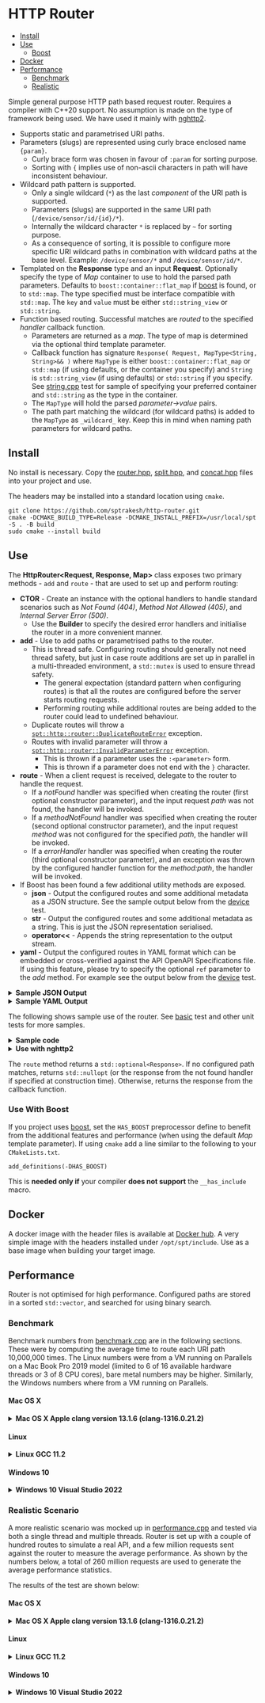 # HTTP Router

* [Install](#install)
* [Use](#use)
  * [Boost](#use-with-boost) 
* [Docker](#docker)
* [Performance](#performance)
  * [Benchmark](#benchmark)
  * [Realistic](#realistic-scenario)

Simple general purpose HTTP path based request router.  Requires a compiler with
C++20 support.  No assumption is made on the type of framework being used.
We have used it mainly with
[nghttp2](https://www.nghttp2.org/documentation/libnghttp2_asio.html).
* Supports static and parametrised URI paths.
* Parameters (slugs) are represented using curly brace enclosed name `{param}`.
  * Curly brace form was chosen in favour of `:param` for sorting purpose.
  * Sorting with `{` implies use of non-ascii characters in path will have inconsistent behaviour.
* Wildcard path pattern is supported.
  * Only a single wildcard (`*`) as the last *component* of the URI path is supported.
  * Parameters (slugs) are supported in the same URI path (`/device/sensor/id/{id}/*`).
  * Internally the wildcard character `*` is replaced by `~` for sorting purpose.
  * As a consequence of sorting, it is possible to configure more specific URI
    wildcard paths in combination with wildcard paths at the base level. Example:
    `/device/sensor/*` and `/device/sensor/id/*`.
* Templated on the **Response** type and an input **Request**.  Optionally
  specify the type of *Map* container to use to hold the parsed path parameters.
  Defaults to `boost::container::flat_map` if [boost](https://boost.org/) is found,
  or to `std::map`.  The type specified must be interface compatible with
  `std::map`.  The `key` and `value` must be either `std::string_view` or `std::string`.
* Function based routing.  Successful matches are *routed* to the specified
  *handler* callback function.
  * Parameters are returned as a *map*.  The type of map is determined via the
    optional third template parameter.
  * Callback function has signature `Response( Request, MapType<String, String>&& )` 
    where `MapType` is either `boost::container::flat_map` or `std::map` (if
    using defaults, or the container you specify) and
    `String` is `std::string_view` (if using defaults) or `std::string` if you
    specify.  See [string.cpp](test/string.cpp) test for sample of specifying
    your preferred container and `std::string` as the type in the container.
  * The `MapType` will hold the parsed *parameter->value* pairs.
  * The path part matching the wildcard (for wildcard paths) is added to the 
    `MapType` as `_wildcard_` key.  Keep this in mind when naming path parameters
    for wildcard paths.

## Install
No install is necessary.  Copy the [router.hpp](src/router.hpp), [split.hpp](src/split.hpp),
and [concat.hpp](src/concat.hpp) files into your project and use.

The headers may be installed into a standard location using `cmake`.

```shell
git clone https://github.com/sptrakesh/http-router.git
cmake -DCMAKE_BUILD_TYPE=Release -DCMAKE_INSTALL_PREFIX=/usr/local/spt -S . -B build
sudo cmake --install build
```

## Use
The **HttpRouter<Request, Response, Map>** class exposes two primary methods - 
`add` and `route` - that are used to set up and perform routing:
* **CTOR** - Create an instance with the optional handlers to handle standard
  scenarios such as *Not Found (404)*, *Method Not Allowed (405)*, and
  *Internal Server Error (500)*. 
  * Use the **Builder** to specify the desired error handlers and initialise the
    router in a more convenient manner.
* **add** - Use to add paths or parametrised paths to the router.
  * This is thread safe.  Configuring routing should generally not need
  thread safety, but just in case route additions are set up in parallel in a
  multi-threaded environment, a `std::mutex` is used to ensure thread safety.
    * The general expectation (standard pattern when configuring routes) is
      that all the routes are configured before the server starts routing requests.
    * Performing routing while additional routes are being added to the router
      could lead to undefined behaviour.
  * Duplicate routes will throw a [`spt::http::router::DuplicateRouteError`](src/error.hpp) exception.
  * Routes with invalid parameter will throw a [`spt::http::router::InvalidParameterError`](src/error.hpp) exception.
    * This is thrown if a parameter uses the `:<parameter>` form. 
    * This is thrown if a parameter does not end with the `}` character.
* **route** - When a client request is received, delegate to the router to handle
  the request.
  * If a *notFound* handler was specified when creating the router (first optional
    constructor parameter), and the input request *path* was not found, the
    handler will be invoked.
  * If a *methodNotFound* handler was specified when creating the router (second
    optional constructor parameter), and the input request *method* was not
    configured for the specified *path*, the handler will be invoked.
  * If a *errorHandler* handler was specified when creating the router (third
    optional constructor parameter), and an exception was thrown by the configured
    handler function for the *method:path*, the handler will be invoked.
* If Boost has been found a few additional utility methods are exposed.
  * **json** - Output the configured routes and some additional metadata as a
    JSON structure.  See the sample output below from the [device](test/device.cpp) test.
  * **str** - Output the configured routes and some additional metadata as a string.
  This is just the JSON representation serialised.
  * **operator<<** - Appends the string representation to the output stream.
* **yaml** - Output the configured routes in YAML format which can be embedded
  or cross-verified against the API OpenAPI Specifications file.  If using this
  feature, please try to specify the optional `ref` parameter to the *add* method.
  For example see the output below from the [device](test/device.cpp) test.

<details>
  <summary><strong>Sample JSON Output</strong></summary>

```json
{
  "paths": [
    {
      "path": "/device/sensor/",
      "methods": ["POST", "GET"]
    },
    {
      "path": "/device/sensor/count/references/{id}",
      "methods": ["GET"]
    },
    {
      "path": "/device/sensor/customer/code/{code}",
      "methods": ["GET"]
    },
    {
      "path": "/device/sensor/facility/id/{id}",
      "methods": ["GET"]
    },
    {
      "path": "/device/sensor/history/document/{id}",
      "methods": ["GET"]
    },
    {
      "path": "/device/sensor/history/summary/{id}",
      "methods": ["GET"]
    },
    {
      "path": "/device/sensor/id/{id}",
      "methods": ["PUT", "GET", "DELETE"]
    },
    {
      "path": "/device/sensor/identifier/{identifier}",
      "methods": ["GET"]
    },
    {
      "path": "/device/sensor/{property}/between/{start}/{end}",
      "methods": ["GET"]
    }
  ],
  "total": 9,
  "static": 1,
  "dynamic": 8
}
```
</details>
<details>
  <summary><strong>Sample YAML Output</strong></summary>

```yaml
paths:
  /device/sensor/:
    $ref: "./paths/sensor.yaml#/root"
  /device/sensor/count/references/{id}:
    $ref: "./paths/sensor.yaml#/refcount"
  /device/sensor/customer/code/{code}:
    $ref: "./paths/sensor.yaml#/customer"
  /device/sensor/facility/id/{id}:
    $ref: "./paths/sensor.yaml#/facility"
  /device/sensor/history/document/{id}:
    $ref: "./paths/sensor.yaml#/history/document"
  /device/sensor/history/summary/{id}:
    $ref: "./paths/sensor.yaml#/history/summary"
  /device/sensor/id/{id}:
    $ref: "./paths/sensor.yaml#/id"
  /device/sensor/identifier/{identifier}:
    $ref: "./paths/sensor.yaml#/identifier"
  /device/sensor/{property}/between/{start}/{end}:
    $ref: "./paths/sensor.yaml#/between"
```
</details>

The following shows sample use of the router.  See [basic](test/basic.cpp) test
and other unit tests for more samples.

<details>
  <summary><strong>Sample code</strong></summary>

```c++
#include <router/router.h>
// If your project uses boost and has not already included boost::json sources
#include <boost/json/src.hpp>

using namespace std::string_literals;
using namespace std::string_view_literals;

int main()
{
  struct Request
  {
    // pass whatever you need as user data
  } request;
  
  const auto method = "GET"sv;
  spt::http::router::HttpRouter<const Request&, bool> r;
  r.add( "POST"sv, "/device/sensor/"sv, []( const Request&, spt::http::router::HttpRouter<const Request&, bool>::MapType args )
    {
      assert( args.empty() );
      return true;
    } );
    r.add( method, "/device/sensor/"sv, []( const Request&, auto args )
    {
      assert( args.empty() );
      return true;
    } );
    r.add( "PUT"sv, "/device/sensor/id/{id}"sv, []( const Request&, auto args )
    {
      assert( args.size() == 1 );
      assert( args.contains( "id"sv ) );
      return true;
    } );
    r.add( method, "/device/sensor/id/{id}"sv, []( const Request&, auto args )
    {
      assert( args.size() == 1 );
      assert( args.contains( "id"sv ) );
      return true;
    } );
    r.add( method, "/device/sensor/identifier/{identifier}"sv, []( const Request&, auto args )
    {
      assert( args.size() == 1 );
      assert( args.contains( "identifier"sv ) );
      return true;
    } );
    r.add( method, "/device/sensor/customer/code/{code}"sv, []( const Request&, auto args )
    {
      assert( args.size() == 1 );
      assert( args.contains( "code"sv ) );
      return true;
    } );
    r.add( method, "/device/sensor/facility/id/{id}"sv, []( const Request&, auto args )
    {
      assert( args.size() == 1 );
      assert( args.contains( "id"sv ) );
      return true;
    } );
    r.add( method, "/device/sensor/count/references/{id}"sv, []( const Request&, auto args )
    {
      assert( args.size() == 1 );
      assert( args.contains( "id"sv ) );
      return true;
    } );
    r.add( method, "/device/sensor/history/summary/{id}"sv, []( const Request&, auto args )
    {
      assert( args.size() == 1 );
      assert( args.contains( "id"sv ) );
      return true;
    } );
    r.add( method, "/device/sensor/history/document/{id}"sv, []( const Request&, auto args )
    {
      assert( args.size() == 1 );
      assert( args.contains( "id"sv ) );
      return true;
    } );
    r.add( method, "/device/sensor/{property}/between/{start}/{end}"sv, []( const Request&, auto args )
    {
      assert( args.size() == 3 );
      assert( args.contains( "property"sv ) );
      assert( args.contains( "start"sv ) );
      assert( args.contains( "end"sv ) );
      return true;
    } );
  
  std::vector<std::string> urls = 
      {
        "/device/sensor/"s,
        "/device/sensor/id/6230f3069e7c9be9ff4b78a1"s, // id=6230f3069e7c9be9ff4b78a1
        "/device/sensor/identifier/Integration Test Identifier"s, // identifier=Integration Test Identifier
        "/device/sensor/customer/code/int-test"s, // code=int-test
        "/device/sensor/history/summary/6230f3069e7c9be9ff4b78a1"s, // id=6230f3069e7c9be9ff4b78a1
        "/device/sensor/history/document/6230f3069e7c9be9ff4b78a1"s, // id=6230f3069e7c9be9ff4b78a1
        "/device/sensor/count/references/6230f3069e7c9be9ff4b78a1"s, // id=6230f3069e7c9be9ff4b78a1
        "/device/sensor/created/between/2022-03-14T20:11:50.620Z/2022-03-16T20:11:50.620Z"s, // property=created, start=2022-03-14T20:11:50.620Z, end=2022-03-16T20:11:50.620Z
      };
  for ( auto&& url : urls )
  {
    auto resp = r.route( "GET"sv, url, request );
    assert( resp );
    assert( *resp );
  }
  
  auto resp = r.route( "PUT"sv, "/device/sensor/"sv );
  assert( resp );
  assert( !*resp ); // PUT not configured
  
  resp = r.route( "POST"sv, "/device/sensor/history/document/{id}"sv );
  assert( resp );
  assert( !*resp ); // POST not configured
  
  try
  {
    r.add( "PUT"sv, "/device/sensor/id/{id}"sv, []( const Request&, auto args ) { return true; } );
  }
  catch ( const spt::http::router::DuplicateRouteError& e )
  {
    // Will be caught as we registered the same route earlier
    std::cerr << e.what() << '\n';
  }
}
```
</details>

<details>
  <summary><strong>Use with nghttp2</strong></summary>

```c++
#include <nghttp2/asio_http2_server.h>
#include <log/NanoLog.h>
#include <router/router.h>

int main()
{
  struct Request
  {
    explicit Request( const nghttp2::asio_http2::server::request& req ) :
      header{ req.header() }, method{ req.method() },
      path{ req.uri().path }, query{ req.uri().raw_query } {}
      
    nghttp2::asio_http2::header_map header;
    std::string method;
    std::string path;
    std::string query;
    std::shared_ptr<std::string> body{ nullptr };
  };
  
  struct Response
  {
    nghttp2::asio_http2::header_map headers;
    std::string body{ "{}" };
    uint16_t status{ 200 };
    bool compressed{ false };
  };
  
  auto const error404 = []( const Request&, spt::http::router::HttpRouter<const Request&, Response>::MapType ) -> Response
  {
    auto json = R"({"code": 404, "cause": "Not Found"})"s;
    auto headers = nghttp2::asio_http2::header_map{
      { "Access-Control-Allow-Origin", { "*", false} },
      { "Access-Control-Allow-Methods", { "DELETE,GET,OPTIONS,POST,PUT", false } },
      { "Access-Control-Allow-Headers", { "*, authorization", false } },
      { "content-type", { "application/json; charset=utf-8", false } },
      { "content-length", { std::to_string( json.size() ), false } }
    };
    return { std::move( headers ), std::move( json ), 404, false }
  }
  
  auto const error405 - []( const Request&, spt::http::router::HttpRouter<const Request&, Response>::MapType ) -> Response
  {
    auto json = R"({"code": 405, "cause": "Method Not Allowed"})"s;
    auto headers = nghttp2::asio_http2::header_map{
      { "Access-Control-Allow-Origin", { "*", false} },
      { "Access-Control-Allow-Methods", { "DELETE,GET,OPTIONS,POST,PUT", false } },
      { "Access-Control-Allow-Headers", { "*, authorization", false } },
      { "content-type", { "application/json; charset=utf-8", false } },
      { "content-length", { std::to_string( json.size() ), false } }
    };
    return { std::move( headers ), std::move( json ), 405, false }
  }
  
  auto router = spt::http::router::HttpRouter<const Request&, Response>::Builder{}.
    withNotFound( error404 ).withMethodNotAllowed( error405 ).build();
  // set up router as in above sample
  
  nghttp2::asio_http2::server::http2 server;
  server.num_threads( 8 );
  
  server.handle( "/", [&router](const nghttp2::asio_http2::server::request& req,
        const nghttp2::asio_http2::server::response& res)
  {
    auto request = Request{ req };
    auto response = router.route( request.method, request.path, request );
    assert( response );
    res.write_head( response->status, response->headers );
    res.end( std::move( response->body ) );
  });
  
  boost::system::error_code ec;
  if ( server.listen_and_serve( ec, "0.0.0.0", port, true ) )
  {
    LOG_CRIT << "error: " << ec.message();
    return 1;
  }
}
```

</details>

The `route` method returns a `std::optional<Response>`.  If no configured path
matches, returns `std::nullopt` (or the response from the not found handler if
specified at construction time).  Otherwise, returns the response from the
callback function.

### Use With Boost
If you project uses [boost](https://boost.org/), set the `HAS_BOOST` preprocessor
define to benefit from the additional features and performance (when using the
default *Map* template parameter).  If using `cmake` add a line similar to the 
following to your `CMakeLists.txt`.

```shell
add_definitions(-DHAS_BOOST)
```

This is **needed only if** your compiler **does not support** the `__has_include` macro.

## Docker
A docker image with the header files is available at [Docker hub](https://hub.docker.com/repository/docker/sptrakesh/http-router).
A very simple image with the headers installed under `/opt/spt/include`.  Use
as a base image when building your target image.

## Performance
Router is not optimised for high performance.  Configured paths are stored in
a sorted `std::vector`, and searched for using binary search.

### Benchmark
Benchmark numbers from [benchmark.cpp](performance/benchmark.cpp) are in the following sections.
These were by computing the average time to route each URI path 10,000,000 times.
The Linux numbers were from a VM running on Parallels on a Mac Book Pro 2019 model
(limited to 6 of 16 available hardware threads or 3 of 8 CPU cores), bare metal
numbers may be higher. Similarly, the Windows numbers where from a VM running on Parallels.

#### Mac OS X
<details>
  <summary><strong>Mac OS X Apple clang version 13.1.6 (clang-1316.0.21.2)</strong></summary>

**With std::map**
```shell
[3.38868 million req/sec] for URL: /service/candy/lollipop
[4.25894 million req/sec] for URL: /service/candy/gum
[3.47947 million req/sec] for URL: /service/candy/seg_råtta
[4.30478 million req/sec] for URL: /service/candy/lakrits
[21.0084 million req/sec] for URL: /service/shutdown
[31.4465 million req/sec] for URL: /
[5.40249 million req/sec] for URL: /some_file.html
[5.22193 million req/sec] for URL: /another_file.jpeg
Checksum: 80000000
```

**With boost::container::flat_map**
```shell
[3.99361 million req/sec] for URL: /service/candy/lollipop
[5.29942 million req/sec] for URL: /service/candy/gum
[4.04694 million req/sec] for URL: /service/candy/seg_råtta
[5.21648 million req/sec] for URL: /service/candy/lakrits
[28.9017 million req/sec] for URL: /service/shutdown
[45.6621 million req/sec] for URL: /
[6.10128 million req/sec] for URL: /some_file.html
[5.9312 million req/sec] for URL: /another_file.jpeg
Checksum: 80000000
```
</details>

#### Linux
<details>
  <summary><strong>Linux GCC 11.2</strong></summary>

**With std::map**
```shell
[5.98802 million req/sec] for URL: /service/candy/lollipop
[6.44745 million req/sec] for URL: /service/candy/gum
[6.2461 million req/sec] for URL: /service/candy/seg_råtta
[6.35324 million req/sec] for URL: /service/candy/lakrits
[21.2314 million req/sec] for URL: /service/shutdown
[28.5714 million req/sec] for URL: /
[8.16993 million req/sec] for URL: /some_file.html
[6.93963 million req/sec] for URL: /another_file.jpeg
Checksum: 80000000
```

**With boost::container::flat_map**
```shell
[8.59845 million req/sec] for URL: /service/candy/lollipop
[8.78735 million req/sec] for URL: /service/candy/gum
[8.05153 million req/sec] for URL: /service/candy/seg_råtta
[8.48896 million req/sec] for URL: /service/candy/lakrits
[23.9808 million req/sec] for URL: /service/shutdown
[32.3625 million req/sec] for URL: /
[11.8765 million req/sec] for URL: /some_file.html
[9.37207 million req/sec] for URL: /another_file.jpeg
Checksum: 80000000
```
</details>

#### Windows 10
<details>
  <summary><strong>Windows 10 Visual Studio 2022</strong></summary>

**With std::map**
```shell
[2.89771 million req/sec] for URL: /service/candy/lollipop
[2.89603 million req/sec] for URL: /service/candy/gum
[2.88934 million req/sec] for URL: /service/candy/seg_råtta
[2.90444 million req/sec] for URL: /service/candy/lakrits
[6.32511 million req/sec] for URL: /service/shutdown
[9.40734 million req/sec] for URL: /
[3.8835 million req/sec] for URL: /some_file.html
[3.13676 million req/sec] for URL: /another_file.jpeg
Checksum: 80000000
```

**With boost::container::flat_map**
```shell
[3.44947 million req/sec] for URL: /service/candy/lollipop
[3.50631 million req/sec] for URL: /service/candy/gum
[3.45901 million req/sec] for URL: /service/candy/seg_råtta
[3.47705 million req/sec] for URL: /service/candy/lakrits
[9.31099 million req/sec] for URL: /service/shutdown
[20.4082 million req/sec] for URL: /
[4.84731 million req/sec] for URL: /some_file.html
[3.74352 million req/sec] for URL: /another_file.jpeg
Checksum: 80000000
```

</details>

### Realistic Scenario
A more realistic scenario was mocked up in [performance.cpp](performance/performance.cpp)
and tested via both a single thread and multiple threads. Router is set up with
a couple of hundred routes to simulate a real API, and a few million requests
sent against the router to measure the average performance.  As shown by the
numbers below, a total of 260 million requests are used to generate the average
performance statistics.

The results of the test are shown below:

#### Mac OS X
<details>
  <summary><strong>Mac OS X Apple clang version 13.1.6 (clang-1316.0.21.2)</strong></summary>

**With std::map**
```shell
Single thread - [2.42359 million req/sec]
Total urls routed: 260000000 in 107 seconds.

10 threads - [13.4848 million req/sec]
Total urls routed: 260000000 in 19 seconds.
```

**With boost::container::flat_map**
```shell
Single thread - [2.812 million req/sec]
Total urls routed: 260000000 in 92 seconds.

10 threads - [14.638 million req/sec]
Total urls routed: 260000000 in 17 seconds.
```
</details>

#### Linux
<details>
  <summary><strong>Linux GCC 11.2</strong></summary>

**With std::map**
```shell
Single thread - [4.06155 million req/sec]
Total urls routed: 260000000 in 64 seconds.

10 threads - [18.4738 million req/sec]
Total urls routed: 260000000 in 14 seconds.
```

**With boost::container::flat_map**
```shell
Single thread - [4.84677 million req/sec]
Total urls routed: 260000000 in 53 seconds.

10 threads - [22.0115 million req/sec]
Total urls routed: 260000000 in 11 seconds.
```
</details>

#### Windows 10
<details>
  <summary><strong>Windows 10 Visual Studio 2022</strong></summary>

**With std::map**

```shell
Single thread - [2.02653 million req/sec]
Total urls routed: 260000000 in 128 seconds.

10 threads - [9.21953 million req/sec]
Total urls routed: 260000000 in 28 seconds.
```

**With boost::container::flat_map**
```shell
Single thread - [2.61204 million req/sec]
Total urls routed: 260000000 in 99 seconds.

10 threads - [12.488 million req/sec]
Total urls routed: 260000000 in 20 seconds.
```
</details>